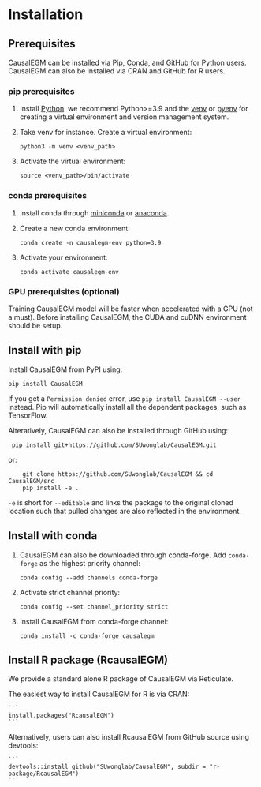 # Installation

## Prerequisites

CausalEGM can be installed via [Pip], [Conda], and GitHub for Python users. CausalEGM can also be installed via CRAN and GitHub for R users. 

### pip prerequisites

1. Install [Python]. we recommend Python>=3.9 and the [venv](https://docs.python.org/3/library/venv.html) or [pyenv](https://github.com/pyenv/pyenv/) for creating a virtual environment and version management system.

2. Take venv for instance. Create a virtual environment:

    ```
    python3 -m venv <venv_path>
    ```

3. Activate the virtual environment:

    ```
    source <venv_path>/bin/activate
    ```

### conda prerequisites

1. Install conda through [miniconda](http://conda.pydata.org/miniconda.html) or [anaconda](https://www.anaconda.com/). 

2. Create a new conda environment:

    ```
    conda create -n causalegm-env python=3.9
    ```

3. Activate your environment:

    ```
    conda activate causalegm-env
    ```


### GPU prerequisites (optional)

Training CausalEGM model will be faster when accelerated with a GPU (not a must). Before installing CausalEGM, the CUDA and cuDNN environment should be setup.


## Install with pip

Install CausalEGM from PyPI using:

```
pip install CausalEGM
```

If you get a `Permission denied` error, use `pip install CausalEGM --user` instead. Pip will automatically install all the dependent packages, such as TensorFlow.

Alteratively, CausalEGM can also be installed through GitHub using::

```
 pip install git+https://github.com/SUwonglab/CausalEGM.git
```
    
or:

``` 
    git clone https://github.com/SUwonglab/CausalEGM && cd CausalEGM/src
    pip install -e .
```

``-e`` is short for ``--editable`` and links the package to the original cloned
location such that pulled changes are also reflected in the environment.

## Install with conda

1. CausalEGM can also be downloaded through conda-forge. Add `conda-forge` as the highest priority channel:

    ```
    conda config --add channels conda-forge
    ```

2. Activate strict channel priority:

    ```
    conda config --set channel_priority strict
    ```

3. Install CausalEGM from conda-forge channel:

    ```
    conda install -c conda-forge causalegm
    ```

## Install R package (RcausalEGM)


We provide a standard alone R package of CausalEGM via Reticulate.

The easiest way to install CausalEGM for R is via CRAN:

    ```
    install.packages("RcausalEGM")
    ```

Alternatively, users can also install RcausalEGM from GitHub source using devtools: 

    ```
    devtools::install_github("SUwonglab/CausalEGM", subdir = "r-package/RcausalEGM")
    ```

[Python]: https://www.python.org/downloads/
[Pip]: https://pypi.org/project/CausalEGM/
[Conda]: https://anaconda.org/conda-forge/causalegm
[Tensorflow]: https://www.tensorflow.org/
[jax]: https://jax.readthedocs.io/en/latest/
[reticulate]: https://rstudio.github.io/reticulate/